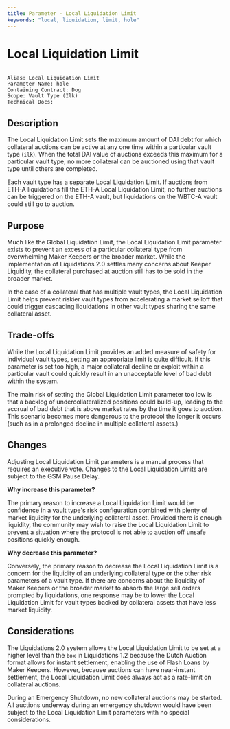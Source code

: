 ```yaml
---
title: Parameter - Local Liquidation Limit
keywords: "local, liquidation, limit, hole"
---
```


# Local Liquidation Limit

```

Alias: Local Liquidation Limit
Parameter Name: hole
Containing Contract: Dog
Scope: Vault Type (Ilk)
Technical Docs:

```

## Description

The Local Liquidation Limit sets the maximum amount of DAI debt for which collateral auctions can be active at any one time within a particular vault type (`ilk`). When the total DAI value of auctions exceeds this maximum for a particular vault type, no more collateral can be auctioned using that vault type until others are completed.

Each vault type has a separate Local Liquidation Limit. If auctions from ETH-A liquidations fill the ETH-A Local Liquidation Limit, no further auctions can be triggered on the ETH-A vault, but liquidations on the WBTC-A vault could still go to auction.

## Purpose

Much like the Global Liquidation Limit, the Local Liquidation Limit parameter exists to prevent an excess of a particular collateral type from overwhelming Maker Keepers or the broader market. While the implementation of Liquidations 2.0 settles many concerns about Keeper Liquidity, the collateral purchased at auction still has to be sold in the broader market.

In the case of a collateral that has multiple vault types, the Local Liquidation Limit helps prevent riskier vault types from accelerating a market selloff that could trigger cascading liquidations in other vault types sharing the same collateral asset.

## Trade-offs

While the Local Liquidation Limit provides an added measure of safety for individual vault types, setting an appropriate limit is quite difficult. If this parameter is set too high, a major collateral decline or exploit within a particular vault could quickly result in an unacceptable level of bad debt within the system.

The main risk of setting the Global Liquidation Limit parameter too low is that a backlog of undercollateralized positions could build-up, leading to the accrual of bad debt that is above market rates by the time it goes to auction. This scenario becomes more dangerous to the protocol the longer it occurs (such as in a prolonged decline in multiple collateral assets.)

## Changes

Adjusting Local Liquidation Limit parameters is a manual process that requires an executive vote. Changes to the Local Liquidation Limits are subject to the GSM Pause Delay.

**Why increase this parameter?**

The primary reason to increase a Local Liquidation Limit would be confidence in a vault type's risk configuration combined with plenty of market liquidity for the underlying collateral asset. Provided there is enough liquidity, the community may wish to raise the Local Liquidation Limit to prevent a situation where the protocol is not able to auction off unsafe positions quickly enough.

**Why decrease this parameter?**

Conversely, the primary reason to decrease the Local Liquidation Limit is a concern for the liquidity of an underlying collateral type or the other risk parameters of a vault type. If there are concerns about the liquidity of Maker Keepers or the broader market to absorb the large sell orders prompted by liquidations, one response may be to lower the Local Liquidation Limit for vault types backed by collateral assets that have less market liquidity.

## Considerations

The Liquidations 2.0 system allows the Local Liquidation Limit to be set at a higher level than the `box` in Liquidations 1.2 because the Dutch Auction format allows for instant settlement, enabling the use of Flash Loans by Maker Keepers. However, because auctions can have near-instant settlement, the Local Liquidation Limit does always act as a rate-limit on collateral auctions.

During an Emergency Shutdown, no new collateral auctions may be started. All auctions underway during an emergency shutdown would have been subject to the Local Liquidation Limit parameters with no special considerations.
